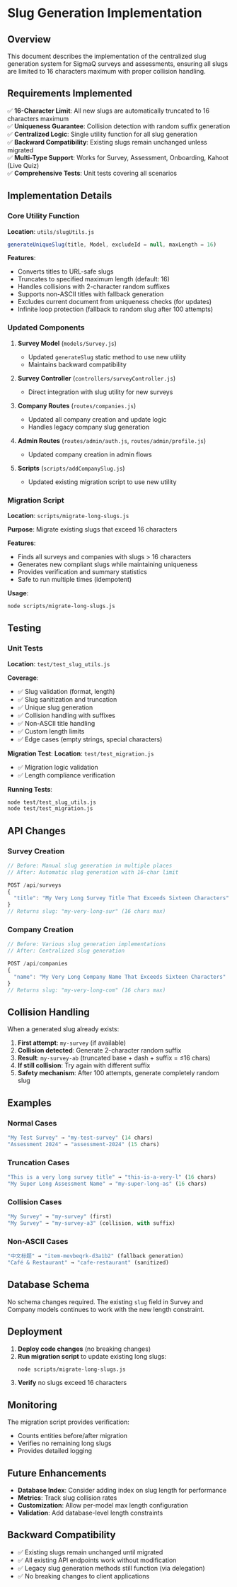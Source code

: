 # Slug Generation Implementation

## Overview

This document describes the implementation of the centralized slug generation system for SigmaQ surveys and assessments, ensuring all slugs are limited to 16 characters maximum with proper collision handling.

## Requirements Implemented

✅ **16-Character Limit**: All new slugs are automatically truncated to 16 characters maximum  
✅ **Uniqueness Guarantee**: Collision detection with random suffix generation  
✅ **Centralized Logic**: Single utility function for all slug generation  
✅ **Backward Compatibility**: Existing slugs remain unchanged unless migrated  
✅ **Multi-Type Support**: Works for Survey, Assessment, Onboarding, Kahoot (Live Quiz)  
✅ **Comprehensive Tests**: Unit tests covering all scenarios  

## Implementation Details

### Core Utility Function

**Location**: `utils/slugUtils.js`

```javascript
generateUniqueSlug(title, Model, excludeId = null, maxLength = 16)
```

**Features**:
- Converts titles to URL-safe slugs
- Truncates to specified maximum length (default: 16)
- Handles collisions with 2-character random suffixes
- Supports non-ASCII titles with fallback generation
- Excludes current document from uniqueness checks (for updates)
- Infinite loop protection (fallback to random slug after 100 attempts)

### Updated Components

1. **Survey Model** (`models/Survey.js`)
   - Updated `generateSlug` static method to use new utility
   - Maintains backward compatibility

2. **Survey Controller** (`controllers/surveyController.js`)
   - Direct integration with slug utility for new surveys

3. **Company Routes** (`routes/companies.js`)
   - Updated all company creation and update logic
   - Handles legacy company slug generation

4. **Admin Routes** (`routes/admin/auth.js`, `routes/admin/profile.js`)
   - Updated company creation in admin flows

5. **Scripts** (`scripts/addCompanySlug.js`)
   - Updated existing migration script to use new utility

### Migration Script

**Location**: `scripts/migrate-long-slugs.js`

**Purpose**: Migrate existing slugs that exceed 16 characters

**Features**:
- Finds all surveys and companies with slugs > 16 characters
- Generates new compliant slugs while maintaining uniqueness
- Provides verification and summary statistics
- Safe to run multiple times (idempotent)

**Usage**:
```bash
node scripts/migrate-long-slugs.js
```

## Testing

### Unit Tests

**Location**: `test/test_slug_utils.js`

**Coverage**:
- ✅ Slug validation (format, length)
- ✅ Slug sanitization and truncation
- ✅ Unique slug generation
- ✅ Collision handling with suffixes
- ✅ Non-ASCII title handling
- ✅ Custom length limits
- ✅ Edge cases (empty strings, special characters)

**Migration Test**:
**Location**: `test/test_migration.js`
- ✅ Migration logic validation
- ✅ Length compliance verification

**Running Tests**:
```bash
node test/test_slug_utils.js
node test/test_migration.js
```

## API Changes

### Survey Creation
```javascript
// Before: Manual slug generation in multiple places
// After: Automatic slug generation with 16-char limit

POST /api/surveys
{
  "title": "My Very Long Survey Title That Exceeds Sixteen Characters"
}
// Returns slug: "my-very-long-sur" (16 chars max)
```

### Company Creation
```javascript
// Before: Various slug generation implementations
// After: Centralized slug generation

POST /api/companies
{
  "name": "My Very Long Company Name That Exceeds Sixteen Characters"
}
// Returns slug: "my-very-long-com" (16 chars max)
```

## Collision Handling

When a generated slug already exists:

1. **First attempt**: `my-survey` (if available)
2. **Collision detected**: Generate 2-character random suffix
3. **Result**: `my-survey-ab` (truncated base + dash + suffix = ≤16 chars)
4. **If still collision**: Try again with different suffix
5. **Safety mechanism**: After 100 attempts, generate completely random slug

## Examples

### Normal Cases
```javascript
"My Test Survey" → "my-test-survey" (14 chars)
"Assessment 2024" → "assessment-2024" (15 chars)
```

### Truncation Cases
```javascript
"This is a very long survey title" → "this-is-a-very-l" (16 chars)
"My Super Long Assessment Name" → "my-super-long-as" (16 chars)
```

### Collision Cases
```javascript
"My Survey" → "my-survey" (first)
"My Survey" → "my-survey-a3" (collision, with suffix)
```

### Non-ASCII Cases
```javascript
"中文标题" → "item-mevbeqrk-d3a1b2" (fallback generation)
"Café & Restaurant" → "cafe-restaurant" (sanitized)
```

## Database Schema

No schema changes required. The existing `slug` field in Survey and Company models continues to work with the new length constraint.

## Deployment

1. **Deploy code changes** (no breaking changes)
2. **Run migration script** to update existing long slugs:
   ```bash
   node scripts/migrate-long-slugs.js
   ```
3. **Verify** no slugs exceed 16 characters

## Monitoring

The migration script provides verification:
- Counts entities before/after migration
- Verifies no remaining long slugs
- Provides detailed logging

## Future Enhancements

- **Database Index**: Consider adding index on slug length for performance
- **Metrics**: Track slug collision rates
- **Customization**: Allow per-model max length configuration
- **Validation**: Add database-level length constraints

## Backward Compatibility

- ✅ Existing slugs remain unchanged until migrated
- ✅ All existing API endpoints work without modification
- ✅ Legacy slug generation methods still function (via delegation)
- ✅ No breaking changes to client applications